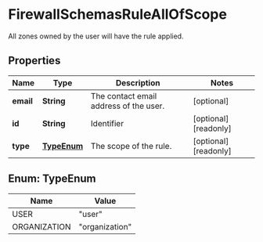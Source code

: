 

# FirewallSchemasRuleAllOfScope

All zones owned by the user will have the rule applied.

## Properties

| Name | Type | Description | Notes |
|------------ | ------------- | ------------- | -------------|
|**email** | **String** | The contact email address of the user. |  [optional] |
|**id** | **String** | Identifier |  [optional] [readonly] |
|**type** | [**TypeEnum**](#TypeEnum) | The scope of the rule. |  [optional] [readonly] |



## Enum: TypeEnum

| Name | Value |
|---- | -----|
| USER | &quot;user&quot; |
| ORGANIZATION | &quot;organization&quot; |



